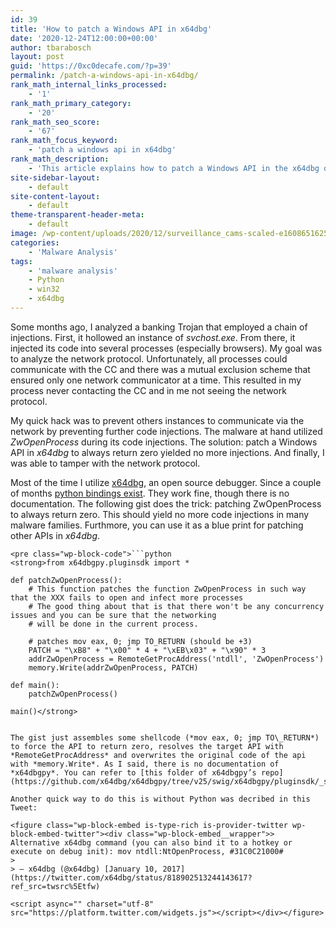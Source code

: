 ```yaml
---
id: 39
title: 'How to patch a Windows API in x64dbg'
date: '2020-12-24T12:00:00+00:00'
author: tbarabosch
layout: post
guid: 'https://0xc0decafe.com/?p=39'
permalink: /patch-a-windows-api-in-x64dbg/
rank_math_internal_links_processed:
    - '1'
rank_math_primary_category:
    - '20'
rank_math_seo_score:
    - '67'
rank_math_focus_keyword:
    - 'patch a windows api in x64dbg'
rank_math_description:
    - 'This article explains how to patch a Windows API in the x64dbg debugger via x64dbgpy and shortcuts.'
site-sidebar-layout:
    - default
site-content-layout:
    - default
theme-transparent-header-meta:
    - default
image: /wp-content/uploads/2020/12/surveillance_cams-scaled-e1608651625550-1200x785.jpg
categories:
    - 'Malware Analysis'
tags:
    - 'malware analysis'
    - Python
    - win32
    - x64dbg
---
```


Some months ago, I analyzed a banking Trojan that employed a chain of injections. First, it hollowed an instance of *svchost.exe*. From there, it injected its code into several processes (especially browsers). My goal was to analyze the network protocol. Unfortunately, all processes could communicate with the CC and there was a mutual exclusion scheme that ensured only one network communicator at a time. This resulted in my process never contacting the CC and in me not seeing the network protocol.

My quick hack was to prevent others instances to communicate via the network by preventing further code injections. The malware at hand utilized *ZwOpenProcess* during its code injections. The solution: patch a Windows API in *x64dbg* to always return zero yielded no more injections. And finally, I was able to tamper with the network protocol.

Most of the time I utilize [x64dbg](http://x64dbg.com/), an open source debugger. Since a couple of months [python bindings exist](https://github.com/x64dbg/x64dbgpy). They work fine, though there is no documentation. The following gist does the trick: patching ZwOpenProcess to always return zero. This should yield no more code injections in many malware families. Furthmore, you can use it as a blue print for patching other APIs in *x64dbg*.

```
<pre class="wp-block-code">```python
<strong>from x64dbgpy.pluginsdk import *       
                         
def patchZwOpenProcess():       
    # This function patches the function ZwOpenProcess in such way that the XXX fails to open and infect more processes       
    # The good thing about that is that there won't be any concurrency issues and you can be sure that the networking       
    # will be done in the current process.       
                
    # patches mov eax, 0; jmp TO_RETURN (should be +3)       
    PATCH = "\xB8" + "\x00" * 4 + "\xEB\x03" + "\x90" * 3       
    addrZwOpenProcess = RemoteGetProcAddress('ntdll', 'ZwOpenProcess')       
    memory.Write(addrZwOpenProcess, PATCH)       
                
def main():       
    patchZwOpenProcess()       
                
main()</strong>
```
```

The gist just assembles some shellcode (*mov eax, 0; jmp TO\_RETURN*) to force the API to return zero, resolves the target API with *RemoteGetProcAddress* and overwrites the original code of the api with *memory.Write*. As I said, there is no documentation of *x64dbgpy*. You can refer to [this folder of x64dbgpy’s repo](https://github.com/x64dbg/x64dbgpy/tree/v25/swig/x64dbgpy/pluginsdk/_scriptapi).

Another quick way to do this is without Python was decribed in this Tweet:

<figure class="wp-block-embed is-type-rich is-provider-twitter wp-block-embed-twitter"><div class="wp-block-embed__wrapper">> Alternative x64dbg command (you can also bind it to a hotkey or execute on debug init): mov ntdll:NtOpenProcess, #31C0C21000#
> 
> — x64dbg (@x64dbg) [January 10, 2017](https://twitter.com/x64dbg/status/818902513244143617?ref_src=twsrc%5Etfw)

<script async="" charset="utf-8" src="https://platform.twitter.com/widgets.js"></script></div></figure>